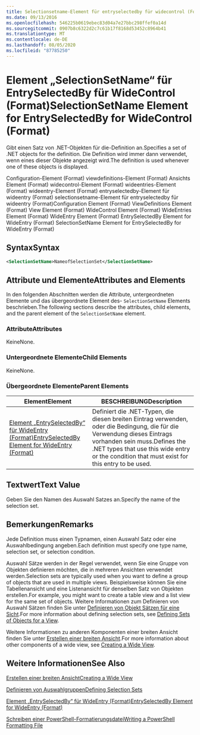 ```yaml
---
title: Selectionsetname-Element für entryselectedby für widecontrol (Format) | Microsoft-Dokumentation
ms.date: 09/13/2016
ms.openlocfilehash: 546225b0619ebec83d04a7e27bbc298ffef0a14d
ms.sourcegitcommit: 0907b8c6322d2c7c61b17f8168d53452c8964b41
ms.translationtype: MT
ms.contentlocale: de-DE
ms.lasthandoff: 08/05/2020
ms.locfileid: "87785250"
---
```

# <a name="selectionsetname-element-for-entryselectedby-for-widecontrol-format"></a><span data-ttu-id="cc3e0-102">Element „SelectionSetName“ für EntrySelectedBy für WideControl (Format)</span><span class="sxs-lookup"><span data-stu-id="cc3e0-102">SelectionSetName Element for EntrySelectedBy for WideControl (Format)</span></span>

<span data-ttu-id="cc3e0-103">Gibt einen Satz von .NET-Objekten für die-Definition an.</span><span class="sxs-lookup"><span data-stu-id="cc3e0-103">Specifies a set of .NET objects for the definition.</span></span> <span data-ttu-id="cc3e0-104">Die Definition wird immer dann verwendet, wenn eines dieser Objekte angezeigt wird.</span><span class="sxs-lookup"><span data-stu-id="cc3e0-104">The definition is used whenever one of these objects is displayed.</span></span>

<span data-ttu-id="cc3e0-105">Configuration-Element (Format) viewdefinitions-Element (Format) Ansichts Element (Format) widecontrol-Element (Format) wideentries-Element (Format) wideentry-Element (Format) entryselectedby-Element für wideentry (Format) selectionsetname-Element für entryselectedby für wideentry (Format)</span><span class="sxs-lookup"><span data-stu-id="cc3e0-105">Configuration Element (Format) ViewDefinitions Element (Format) View Element (Format) WideControl Element (Format) WideEntries Element (Format) WideEntry Element (Format) EntrySelectedBy Element for WideEntry (Format) SelectionSetName Element for EntrySelectedBy for WideEntry (Format)</span></span>

## <a name="syntax"></a><span data-ttu-id="cc3e0-106">Syntax</span><span class="sxs-lookup"><span data-stu-id="cc3e0-106">Syntax</span></span>

```xml
<SelectionSetName>NameofSelectionSet</SelectionSetName>

```

## <a name="attributes-and-elements"></a><span data-ttu-id="cc3e0-107">Attribute und Elemente</span><span class="sxs-lookup"><span data-stu-id="cc3e0-107">Attributes and Elements</span></span>

<span data-ttu-id="cc3e0-108">In den folgenden Abschnitten werden die Attribute, untergeordneten Elemente und das übergeordnete Element des- `SelectionSetName` Elements beschrieben.</span><span class="sxs-lookup"><span data-stu-id="cc3e0-108">The following sections describe the attributes, child elements, and the parent element of the `SelectionSetName` element.</span></span>

### <a name="attributes"></a><span data-ttu-id="cc3e0-109">Attribute</span><span class="sxs-lookup"><span data-stu-id="cc3e0-109">Attributes</span></span>

<span data-ttu-id="cc3e0-110">Keine</span><span class="sxs-lookup"><span data-stu-id="cc3e0-110">None.</span></span>

### <a name="child-elements"></a><span data-ttu-id="cc3e0-111">Untergeordnete Elemente</span><span class="sxs-lookup"><span data-stu-id="cc3e0-111">Child Elements</span></span>

<span data-ttu-id="cc3e0-112">Keine</span><span class="sxs-lookup"><span data-stu-id="cc3e0-112">None.</span></span>

### <a name="parent-elements"></a><span data-ttu-id="cc3e0-113">Übergeordnete Elemente</span><span class="sxs-lookup"><span data-stu-id="cc3e0-113">Parent Elements</span></span>

|<span data-ttu-id="cc3e0-114">Element</span><span class="sxs-lookup"><span data-stu-id="cc3e0-114">Element</span></span>|<span data-ttu-id="cc3e0-115">BESCHREIBUNG</span><span class="sxs-lookup"><span data-stu-id="cc3e0-115">Description</span></span>|
|-------------|-----------------|
|[<span data-ttu-id="cc3e0-116">Element „EntrySelectedBy“ für WideEntry (Format)</span><span class="sxs-lookup"><span data-stu-id="cc3e0-116">EntrySelectedBy Element for WideEntry (Format)</span></span>](./entryselectedby-element-for-wideentry-format.md)|<span data-ttu-id="cc3e0-117">Definiert die .NET-Typen, die diesen breiten Eintrag verwenden, oder die Bedingung, die für die Verwendung dieses Eintrags vorhanden sein muss.</span><span class="sxs-lookup"><span data-stu-id="cc3e0-117">Defines the .NET types that use this wide entry or the condition that must exist for this entry to be used.</span></span>|

## <a name="text-value"></a><span data-ttu-id="cc3e0-118">Textwert</span><span class="sxs-lookup"><span data-stu-id="cc3e0-118">Text Value</span></span>

<span data-ttu-id="cc3e0-119">Geben Sie den Namen des Auswahl Satzes an.</span><span class="sxs-lookup"><span data-stu-id="cc3e0-119">Specify the name of the selection set.</span></span>

## <a name="remarks"></a><span data-ttu-id="cc3e0-120">Bemerkungen</span><span class="sxs-lookup"><span data-stu-id="cc3e0-120">Remarks</span></span>

<span data-ttu-id="cc3e0-121">Jede Definition muss einen Typnamen, einen Auswahl Satz oder eine Auswahlbedingung angeben.</span><span class="sxs-lookup"><span data-stu-id="cc3e0-121">Each definition must specify one type name, selection set, or selection condition.</span></span>

<span data-ttu-id="cc3e0-122">Auswahl Sätze werden in der Regel verwendet, wenn Sie eine Gruppe von Objekten definieren möchten, die in mehreren Ansichten verwendet werden.</span><span class="sxs-lookup"><span data-stu-id="cc3e0-122">Selection sets are typically used when you want to define a group of objects that are used in multiple views.</span></span> <span data-ttu-id="cc3e0-123">Beispielsweise können Sie eine Tabellenansicht und eine Listenansicht für denselben Satz von Objekten erstellen.</span><span class="sxs-lookup"><span data-stu-id="cc3e0-123">For example, you might want to create a table view and a list view for the same set of objects.</span></span> <span data-ttu-id="cc3e0-124">Weitere Informationen zum Definieren von Auswahl Sätzen finden Sie unter [Definieren von Objekt Sätzen für eine Sicht](./defining-selection-sets.md).</span><span class="sxs-lookup"><span data-stu-id="cc3e0-124">For more information about defining selection sets, see [Defining Sets of Objects for a View](./defining-selection-sets.md).</span></span>

<span data-ttu-id="cc3e0-125">Weitere Informationen zu anderen Komponenten einer breiten Ansicht finden Sie unter [Erstellen einer breiten Ansicht](./creating-a-wide-view.md).</span><span class="sxs-lookup"><span data-stu-id="cc3e0-125">For more information about other components of a wide view, see [Creating a Wide View](./creating-a-wide-view.md).</span></span>

## <a name="see-also"></a><span data-ttu-id="cc3e0-126">Weitere Informationen</span><span class="sxs-lookup"><span data-stu-id="cc3e0-126">See Also</span></span>

[<span data-ttu-id="cc3e0-127">Erstellen einer breiten Ansicht</span><span class="sxs-lookup"><span data-stu-id="cc3e0-127">Creating a Wide View</span></span>](./creating-a-wide-view.md)

[<span data-ttu-id="cc3e0-128">Definieren von Auswahlgruppen</span><span class="sxs-lookup"><span data-stu-id="cc3e0-128">Defining Selection Sets</span></span>](./defining-selection-sets.md)

[<span data-ttu-id="cc3e0-129">Element „EntrySelectedBy“ für WideEntry (Format)</span><span class="sxs-lookup"><span data-stu-id="cc3e0-129">EntrySelectedBy Element for WideEntry (Format)</span></span>](./entryselectedby-element-for-wideentry-format.md)

[<span data-ttu-id="cc3e0-130">Schreiben einer PowerShell-Formatierungsdatei</span><span class="sxs-lookup"><span data-stu-id="cc3e0-130">Writing a PowerShell Formatting File</span></span>](./writing-a-powershell-formatting-file.md)
